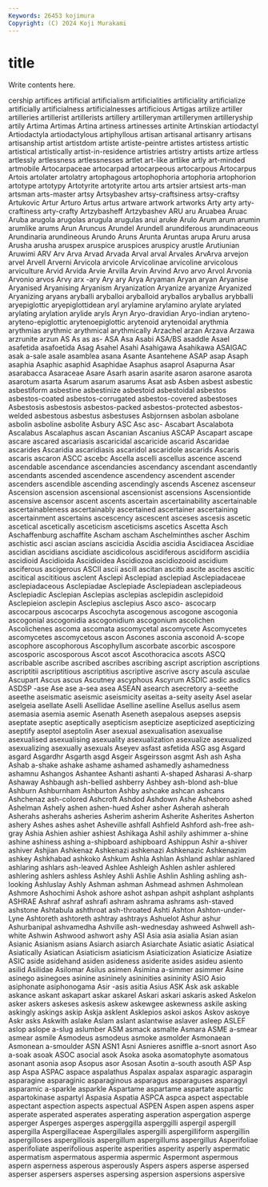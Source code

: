 ```yaml
---
Keywords: 26453 kojimura
Copyright: (C) 2024 Koji Murakami
---
```


# title

Write contents here.



cership artifices artificial artificialism artificialities artificiality artificialize artificially
artificialness artificialnesses artificious Artigas artilize artiller artilleries artillerist artillerists artillery
artilleryman artillerymen artilleryship artily Artima Artimas Artina artiness artinesses artinite
Artinskian artiodactyl Artiodactyla artiodactylous artiphyllous artisan artisanal artisanry artisans artisanship
artist artistdom artiste artiste-peintre artistes artistess artistic artistical artistically artist-in-residence
artistries artistry artists artize artless artlessly artlessness artlessnesses artlet art-like
artlike artly art-minded artmobile Artocarpaceae artocarpad artocarpeous artocarpous Artocarpus Artois
artolater artolatry artophagous artophophoria artophoria artophorion artotype artotypy Artotyrite artotyrite
artou arts artsier artsiest arts-man artsman arts-master artsy Artsybashev artsy-craftsiness
artsy-craftsy Artukovic Artur Arturo Artus artus artware artwork artworks Arty
arty arty-craftiness arty-crafty Artzybasheff Artzybashev ARU aru Aruabea Aruac Aruba
arugola arugolas arugula arugulas arui aruke Arulo Arum arum arumin
arumlike arums Arun Aruncus Arundel Arundell arundiferous arundinaceous Arundinaria arundineous
Arundo Aruns Arunta Aruntas arupa Aruru arusa Arusha arusha aruspex
aruspice aruspices aruspicy arustle Arutiunian Aruwimi ARV Arv Arva Arvad
Arvada Arval arval Arvales ArvArva arvejon arvel Arvell Arverni Arvicola
arvicole Arvicolinae arvicoline arvicolous arviculture Arvid Arvida Arvie Arvilla Arvin
Arvind Arvo arvo Arvol Arvonia Arvonio arvos Arvy arx -ary
Ary ary Arya Aryaman Aryan aryan Aryanise Aryanised Aryanising Aryanism
Aryanization Aryanize aryanize Aryanized Aryanizing aryans aryballi aryballoi aryballoid aryballos
aryballus arybballi aryepiglottic aryepiglottidean aryl arylamine arylamino arylate arylated arylating
arylation arylide aryls Aryn Aryo-dravidian Aryo-indian aryteno- aryteno-epiglottic arytenoepiglottic arytenoid
arytenoidal arythmia arythmias arythmic arythmical arythmically Arzachel arzan Arzava Arzawa
arzrunite arzun AS As as as- ASA Asa Asabi ASA/BS
asaddle Asael asafetida asafoetida Asag Asahel Asahi Asahigawa Asahikawa ASAIGAC
asak a-sale asale asamblea asana Asante Asantehene ASAP asap Asaph
asaphia Asaphic asaphid Asaphidae Asaphus asaprol Asapurna Asar asarabacca Asaraceae
Asare Asarh asarin asarite asaron asarone asarota asarotum asarta Asarum
asarum asarums Asat asb Asben asbest asbestic asbestiform asbestine asbestinize
asbestoid asbestoidal asbestos asbestos-coated asbestos-corrugated asbestos-covered asbestoses Asbestosis asbestosis asbestos-packed
asbestos-protected asbestos-welded asbestous asbestus asbestuses Asbjornsen asbolan asbolane asbolin asboline
asbolite Asbury ASC Asc asc- Ascabart Ascalabota Ascalabus Ascalaphus ascan
Ascanian Ascanius ASCAP Ascapart ascape ascare ascared ascariasis ascaricidal ascaricide
ascarid Ascaridae ascarides Ascaridia ascaridiasis ascaridol ascaridole ascarids Ascaris ascaris
ascaron ASCC ascebc Ascella ascelli ascellus ascence ascend ascendable ascendance
ascendancies ascendancy ascendant ascendantly ascendants ascended ascendence ascendency ascendent ascender
ascenders ascendible ascending ascendingly ascends Ascenez ascenseur Ascension ascension ascensional
ascensionist ascensions Ascensiontide ascensive ascensor ascent ascents ascertain ascertainability ascertainable
ascertainableness ascertainably ascertained ascertainer ascertaining ascertainment ascertains ascescency ascescent asceses
ascesis ascetic ascetical ascetically asceticism asceticisms ascetics Ascetta Asch Aschaffenburg
aschaffite Ascham ascham Aschelminthes ascher Aschim aschistic asci ascian ascians
ascicidia Ascidia ascidia Ascidiacea Ascidiae ascidian ascidians ascidiate ascidicolous ascidiferous
ascidiform ascidiia ascidioid Ascidioida Ascidioidea Ascidiozoa ascidiozooid ascidium asciferous ascigerous
ASCII ascii ascill ascitan ascitb ascite ascites ascitic ascitical ascititious
asclent Asclepi Asclepiad asclepiad Asclepiadaceae asclepiadaceous Asclepiadae Asclepiade Asclepiadean asclepiadeous
Asclepiadic Asclepian Asclepias asclepias asclepidin asclepidoid Asclepieion asclepin Asclepius asclepius
Asco asco- ascocarp ascocarpous ascocarps Ascochyta ascogenous ascogone ascogonia ascogonial
ascogonidia ascogonidium ascogonium ascolichen Ascolichenes ascoma ascomata ascomycetal ascomycete Ascomycetes
ascomycetes ascomycetous ascon Ascones asconia asconoid A-scope ascophore ascophorous Ascophyllum
ascorbate ascorbic ascospore ascosporic ascosporous Ascot ascot Ascothoracica ascots ASCQ
ascribable ascribe ascribed ascribes ascribing ascript ascription ascriptions ascriptitii ascriptitious
ascriptitius ascriptive ascrive ascry ascula asculae Ascupart Ascus ascus Ascutney
ascyphous Ascyrum ASDIC asdic asdics ASDSP -ase Ase ase a-sea
asea ASEAN asearch asecretory a-seethe aseethe aseismatic aseismic aseismicity aseitas
a-seity aseity Asel aselar aselgeia asellate Aselli Asellidae Aselline aselline
Asellus asellus asem asemasia asemia asemic Asenath Aseneth asepalous asepses
asepsis aseptate aseptic aseptically asepticism asepticize asepticized asepticizing aseptify aseptol
aseptolin Aser asexual asexualisation asexualise asexualised asexualising asexuality asexualization asexualize
asexualized asexualizing asexually asexuals Aseyev asfast asfetida ASG asg Asgard
asgard Asgardhr Asgarth asgd Asgeir Asgeirsson asgmt Ash ash Asha
Ashab a-shake ashake ashame ashamed ashamedly ashamedness ashamnu Ashangos Ashantee
Ashanti ashanti A-shaped Asharasi A-sharp Ashaway Ashbaugh ash-bellied ashberry Ashbey
ash-blond ash-blue Ashburn Ashburnham Ashburton Ashby ashcake ashcan ashcans Ashchenaz
ash-colored Ashcroft Ashdod Ashdown Ashe Asheboro ashed Ashelman Ashely ashen
ashen-hued Asher asher Asherah asherah Asherahs asherahs asheries Asherim asherim
Asherite Asherites Asherton ashery Ashes ashes ashet Asheville ashfall Ashfield
Ashford ash-free ash-gray Ashia Ashien ashier ashiest Ashikaga Ashil ashily
ashimmer a-shine ashine ashiness ashing a-shipboard ashipboard Ashippun Ashir a-shiver
ashiver Ashjian Ashkenaz Ashkenazi ashkenazi Ashkenazic Ashkenazim ashkey Ashkhabad ashkoko
Ashkum Ashla Ashlan Ashland ashlar ashlared ashlaring ashlars ash-leaved Ashlee
Ashleigh Ashlen ashler ashlered ashlering ashlers ashless Ashley Ashli Ashlie
Ashlin Ashling ashling ash-looking Ashluslay Ashly Ashman ashman Ashmead ashmen
Ashmolean Ashmore Ashochimi Ashok ashore ashot ashpan ashpit ashplant ashplants
ASHRAE Ashraf ashraf ashrafi ashram ashrama ashrams ash-staved ashstone Ashtabula
ashthroat ash-throated Ashti Ashton Ashton-under-Lyne Ashtoreth ashtoreth ashtray ashtrays Ashuelot
Ashur ashur Ashurbanipal ashvamedha Ashville ash-wednesday ashweed Ashwell ash-white Ashwin
Ashwood ashwort ashy ASI Asia asia asialia Asian asian Asianic
Asianism asians Asiarch asiarch Asiarchate Asiatic asiatic Asiatical Asiatically Asiatican
Asiaticism asiaticism Asiaticization Asiaticize Asiatize ASIC aside asidehand asiden asideness
asiderite asides asideu asiento asilid Asilidae Asilomar Asilus asimen Asimina
a-simmer asimmer Asine asinego asinegoes asinine asininely asininities asininity ASIO
Asio asiphonate asiphonogama Asir -asis asitia Asius ASK Ask ask
askable askance askant askapart askar askarel Askari askari askaris asked
Askelon asker askers askeses askesis askew askewgee askewness askile asking
askingly askings askip Askja asklent Asklepios askoi askos Askov askoye
Askr asks Askwith aslake Aslam aslant aslantwise aslaver asleep ASLEF
aslop aslope a-slug aslumber ASM asmack asmalte Asmara ASME a-smear
asmear asmile Asmodeus asmodeus asmoke asmolder Asmonaean Asmonean a-smoulder ASN
ASN1 Asni Asnieres asniffle a-snort asnort Aso a-soak asoak ASOC
asocial asok Asoka asoka asomatophyte asomatous asonant asonia asop Asopus
asor Asosan Asotin a-south asouth ASP Asp asp Aspa ASPAC
aspace aspalathus Aspalax aspalax asparagic asparagin asparagine asparaginic asparaginous asparagus
asparaguses asparagyl asparamic a-sparkle asparkle Aspartame aspartame aspartate aspartic aspartokinase
aspartyl Aspasia Aspatia ASPCA aspca aspect aspectable aspectant aspection aspects
aspectual ASPEN Aspen aspen aspens asper asperate asperated asperates asperating
asperation aspergation asperge asperger Asperges asperges asperggilla asperggilli aspergil aspergill
aspergilla Aspergillaceae Aspergillales aspergilli aspergilliform aspergillin aspergilloses aspergillosis aspergillum aspergillums
aspergillus Asperifoliae asperifoliate asperifolious asperite asperities asperity asperly aspermatic aspermatism
aspermatous aspermia aspermic Aspermont aspermous aspern asperness asperous asperously Aspers
aspers asperse aspersed asperser aspersers asperses aspersing aspersion aspersions aspersive

